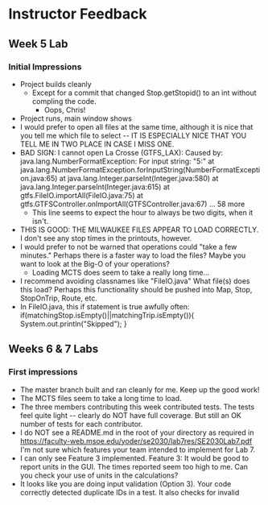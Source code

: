 # Instructor Feedback 
## Week 5 Lab
### Initial Impressions
* Project builds cleanly
  - Except for a commit that changed Stop.getStopid() to an int without compling the code.
    + Oops, Chris!
* Project runs, main window shows
* I would prefer to open all files at the same time, although it is nice that you tell me which 
file to select -- IT IS ESPECIALLY NICE THAT YOU TELL ME IN TWO PLACE IN CASE I MISS ONE.
* BAD SIGN: I cannot open La Crosse (GTFS_LAX):
        Caused by: java.lang.NumberFormatException: For input string: "5:"
            at java.lang.NumberFormatException.forInputString(NumberFormatException.java:65)
            at java.lang.Integer.parseInt(Integer.java:580)
            at java.lang.Integer.parseInt(Integer.java:615)
            at gtfs.FileIO.importAll(FileIO.java:75)
            at gtfs.GTFSController.onImportAll(GTFSController.java:67)
            ... 58 more
  - This line seems to expect the hour to always be two digits, when it isn't.
* THIS IS GOOD: THE MILWAUKEE FILES APPEAR TO LOAD CORRECTLY.   I don't see any stop times in the
 printouts, however.
* I would prefer to not be warned that operations could "take a few minutes."  Perhaps there is a
 faster way to load the files? Maybe you want to look at the Big-O of your operations?
   - Loading MCTS does seem to take a really long time...
* I recommend avoiding classnames like "FileIO.java" What file(s) does this load? Perhaps this 
functionality should be pushed into Map, Stop, StopOnTrip, Route, etc.
* In FileIO.java, this if statement is true awfully often:
                  if(matchingStop.isEmpty()||matchingTrip.isEmpty()){
                      System.out.println("Skipped");
                  }

## Weeks 6 & 7 Labs
### First impressions   
* The master branch built and ran cleanly for me. Keep up the good work!
* The MCTS files seem to take a long time to load.
* The three members contributing this week contributed tests. The tests feel quite light -- 
clearly do NOT have full coverage.  But still an OK number of tests for each contributor.
* I do NOT see a README.md in the root of your directory as required in 
  https://faculty-web.msoe.edu/yoder/se2030/lab7res/SE2030Lab7.pdf
  I'm not sure which features your team intended to implement for Lab 7.
* I can only see Feature 3 implemented.
  Feature 3: It would be good to report units in the GUI. The times reported seem too high to me.
  Can you check your use of units in the calculations?
* It looks like you are doing input validation (Option 3).  Your code correctly detected duplicate 
IDs in a test. It also checks for invalid 
